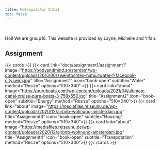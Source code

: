 ```yaml
---
title: Metropolitan Data1
toc: false
---
```

<br/>
<br/>
Hoi! We are group10. This website is provided by Layne, Michelle and Yifan.  

  


## Assignment

{{< cards >}}
  {{< card link="docs/assignment1/assignment1" image="https://bodyandmind.amsterdam/wp-content/uploads/2016/06/zwemtochten-natuurwater-f-facebook-cityswim.jpg" title="Assignment1" icon="book-open" subtitle="Water" method="Resize" options="510×340" >}}
  {{< card link="about" image="https://pureboats.com/wp-content/uploads/2021/04/ultimate-canal-cruise-pure-boats-3-750x550.jpg" title="Assignment2" icon="book-open" subtitle="Energy" method="Resize" options="510×340">}}
  {{< card link="about" image="https://mediafiles.reiseuhu.de/wp-content/uploads/2020/12/airbnb-wohnung-amsterdam.jpg" title="Assignment3" icon="book-open" subtitle="Housing" method="Resize" options="510×340">}}
  {{< card link="about" image="https://mediafiles.reiseuhu.de/wp-content/uploads/2020/12/airbnb-wohnung-amsterdam.jpg" title="Assignment4" icon="book-open" subtitle="Transpotation" method="Resize" options="510×340">}}
{{< /cards >}}


